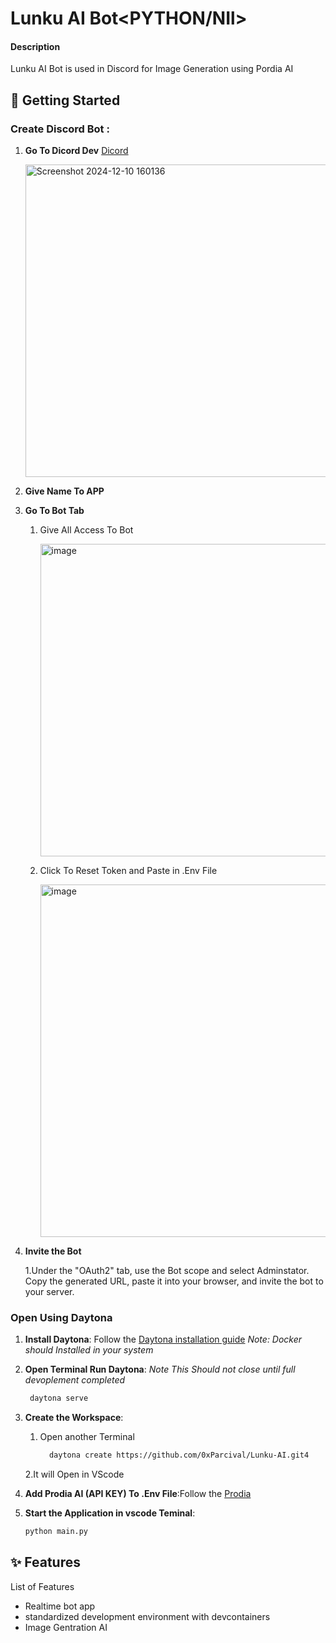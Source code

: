 # Lunku AI Bot<PYTHON/NIl>
#### Description
   Lunku AI Bot is used in Discord for Image Generation using Pordia AI

## 🚀 Getting Started  

### Create Discord Bot :
1. **Go To Dicord Dev** [Dicord](https://discord.com/developers/applications)
      
   <img width="500" alt="Screenshot 2024-12-10 160136" src="https://github.com/user-attachments/assets/54065f77-d453-4b59-a930-3a3a5dc02d24">
   
2. **Give Name To APP**

3. **Go To Bot Tab**
   
   1. Give All Access To Bot
      
      <img width="500" alt="image" src="https://github.com/user-attachments/assets/7238a786-d8e7-44df-bcb0-e7d04c943990">
      
   2. Click To Reset Token and Paste in .Env File

      <img width="564" alt="image" src="https://github.com/user-attachments/assets/09ac192e-9a68-43f4-86f6-d094c93d3eb5">
      
 4. **Invite the Bot**
   
    1.Under the "OAuth2" tab, use the Bot scope and select Adminstator.
      Copy the generated URL, paste it into your browser, and invite the bot to your server.

### Open Using Daytona  

1. **Install Daytona**: Follow the [Daytona installation guide](https://www.daytona.io/docs/installation/installation/)
               *Note: Docker should Installed in your system*
2. **Open Terminal Run Daytona**: *Note This Should not close until full devoplement completed*
   ```bash
    daytona serve
   ```
3. **Create the Workspace**:
   1. Open another Terminal 
         ```bash  
           daytona create https://github.com/0xParcival/Lunku-AI.git4
         ```
    2.It will Open in VScode   

4. **Add Prodia AI (API KEY) To .Env File**:Follow the [Prodia](https://prodia.com/)
5. **Start the Application in vscode Teminal**:  
   ```bash  
   python main.py
   ```  

## ✨ Features  
List of Features 
 - Realtime bot app 
 - standardized development environment with devcontainers
 - Image Gentration AI
